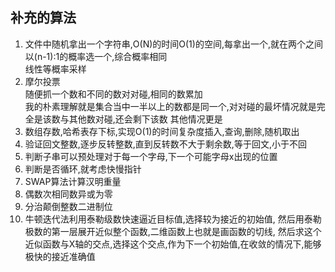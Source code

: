 ## 补充的算法
1. 文件中随机拿出一个字符串,O(N)的时间O(1)的空间,每拿出一个,就在两个之间以(n-1):1的概率选一个,综合概率相同  
线性等概率采样
2. 摩尔投票  
随便抓一个数和不同的数对对碰,相同的数累加  
我的朴素理解就是集合当中一半以上的数都是同一个,对对碰的最坏情况就是完全是该数与其他数对碰,还会剩下该数 其他情况更是  
3. 数组存数,哈希表存下标,实现O(1)的时间复杂度插入,查询,删除,随机取出
4. 验证回文整数,逐步反转整数,直到反转数不大于剩余数,等于回文,小于不回
5. 判断子串可以预处理对于每一个字母,下一个可能字母x出现的位置
6. 判断是否循环,就考虑快慢指针
7. SWAP算法计算汉明重量
8. 偶数次相同数异或为零
9. 分治颠倒整数二进制位
10. 牛顿迭代法利用泰勒级数快速逼近目标值,选择较为接近的初始值, 然后用泰勒极数的第一层展开近似整个函数,二维函数上也就是画函数的切线, 然后求这个近似函数与X轴的交点,选择这个交点,作为下一个初始值,在收敛的情况下,能够极快的接近准确值

